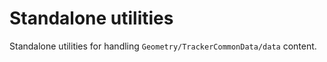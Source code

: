 # Standalone utilities

Standalone utilities for handling `Geometry/TrackerCommonData/data` content.